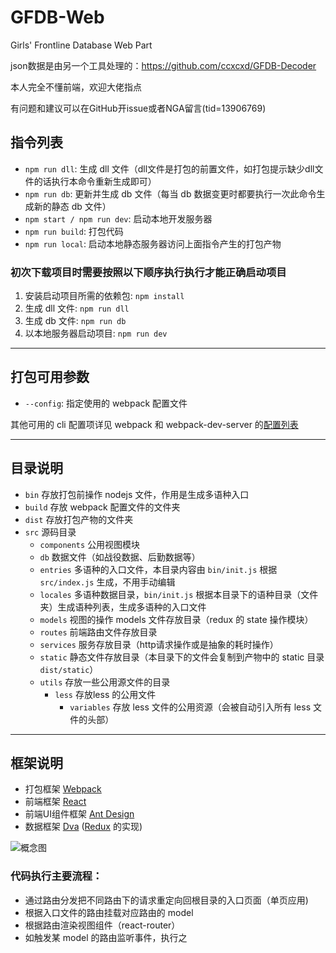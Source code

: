 # GFDB-Web

Girls' Frontline Database Web Part

json数据是由另一个工具处理的：https://github.com/ccxcxd/GFDB-Decoder

本人完全不懂前端，欢迎大佬指点

有问题和建议可以在GitHub开issue或者NGA留言(tid=13906769)

## 指令列表

- `npm run dll`: 生成 dll 文件（dll文件是打包的前置文件，如打包提示缺少dll文件的话执行本命令重新生成即可）
- `npm run db`: 更新并生成 db 文件（每当 db 数据变更时都要执行一次此命令生成新的静态 db 文件）
- `npm start / npm run dev`: 启动本地开发服务器
- `npm run build`: 打包代码
- `npm run local`: 启动本地静态服务器访问上面指令产生的打包产物

### 初次下载项目时需要按照以下顺序执行执行才能正确启动项目

1. 安装启动项目所需的依赖包: `npm install`
2. 生成 dll 文件: `npm run dll`
3. 生成 db 文件: `npm run db`
4. 以本地服务器启动项目: `npm run dev`

---

## 打包可用参数

- `--config`: 指定使用的 webpack 配置文件

其他可用的 cli 配置项详见 webpack 和 webpack-dev-server 的[配置列表](https://webpack.js.org/api/cli/)

---

## 目录说明

- `bin` 存放打包前操作 nodejs 文件，作用是生成多语种入口
- `build` 存放 webpack 配置文件的文件夹
- `dist` 存放打包产物的文件夹
- `src` 源码目录
  - `components` 公用视图模块
  - `db` 数据文件（如战役数据、后勤数据等）
  - `entries` 多语种的入口文件，本目录内容由 `bin/init.js` 根据 `src/index.js` 生成，不用手动编辑
  - `locales` 多语种数据目录，`bin/init.js` 根据本目录下的语种目录（文件夹）生成语种列表，生成多语种的入口文件
  - `models` 视图的操作 models 文件存放目录（redux 的 state 操作模块）
  - `routes` 前端路由文件存放目录
  - `services` 服务存放目录（http请求操作或是抽象的耗时操作）
  - `static` 静态文件存放目录（本目录下的文件会复制到产物中的 static 目录 `dist/static`）
  - `utils` 存放一些公用源文件的目录
    - `less` 存放less 的公用文件
      - `variables` 存放 less 文件的公用资源（会被自动引入所有 less 文件的头部）

---

## 框架说明

- 打包框架 [Webpack](https://webpack.js.org/)
- 前端框架 [React](https://reactjs.org/)
- 前端UI组件框架 [Ant Design](https://ant.design/index-cn)
- 数据框架 [Dva](https://dvajs.com/) ([Redux](https://redux.js.org/) 的实现)

![概念图](https://zos.alipayobjects.com/rmsportal/PPrerEAKbIoDZYr.png)

### 代码执行主要流程：

- 通过路由分发把不同路由下的请求重定向回根目录的入口页面（单页应用)
- 根据入口文件的路由挂载对应路由的 model
- 根据路由渲染视图组件（react-router）
- 如触发某 model 的路由监听事件，执行之
